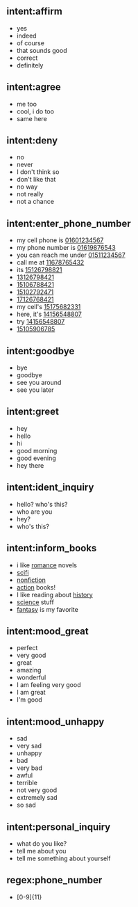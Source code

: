 ## intent:affirm
- yes
- indeed
- of course
- that sounds good
- correct
- definitely

## intent:agree
- me too
- cool, i do too
- same here

## intent:deny
- no
- never
- I don't think so
- don't like that
- no way
- not really
- not a chance

## intent:enter_phone_number
- my cell phone is [01601234567](phone_number)
- my phone number is [01619876543](phone_number)
- you can reach me under [01511234567](phone_number)
- call me at [11678765432](phone_number)
- its [15126798821](phone_number)
- [13126798421](phone_number)
- [15106788421](phone_number)
- [15102792471](phone_number)
- [17126768421](phone_number)
- my cell's [15175682331](phone_number)
- here, it's [14156548807](phone_number)
- try [14156548807](phone_number)
- [15105906785](phone_number)

## intent:goodbye
- bye
- goodbye
- see you around
- see you later

## intent:greet
- hey
- hello
- hi
- good morning
- good evening
- hey there

## intent:ident_inquiry
- hello? who's this?
- who are you
- hey?
- who's this?

## intent:inform_books
- i like [romance](genre) novels
- [scifi](genre)
- [nonfiction](genre)
- [action](genre) books!
- I like reading about [history](genre)
- [science](genre) stuff
- [fantasy](genre) is my favorite

## intent:mood_great
- perfect
- very good
- great
- amazing
- wonderful
- I am feeling very good
- I am great
- I'm good

## intent:mood_unhappy
- sad
- very sad
- unhappy
- bad
- very bad
- awful
- terrible
- not very good
- extremely sad
- so sad

## intent:personal_inquiry
- what do you like?
- tell me about you
- tell me something about yourself

## regex:phone_number
- [0-9]{11}
